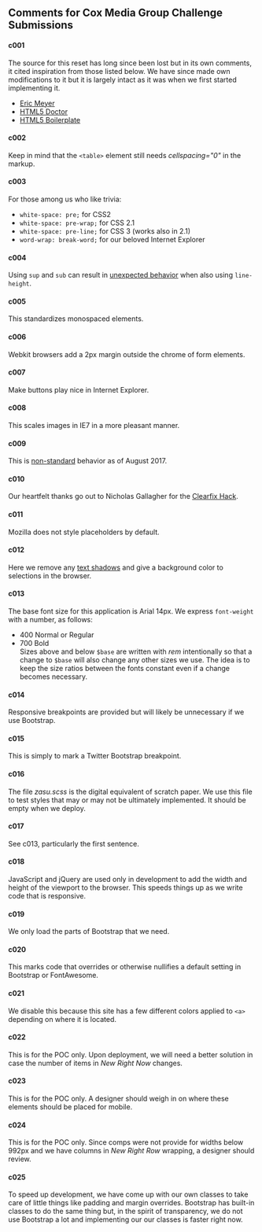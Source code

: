 ## Comments for Cox Media Group Challenge Submissions

#### c001
The source for this reset has long since been lost but in its own comments, it cited inspiration from those listed below. We have since made own modifications to it but it is largely intact as it was when we first started implementing it.
+ [Eric Meyer](http://meyerweb.com)
+ [HTML5 Doctor](http://html5doctor.com)
+ [HTML5 Boilerplate](http://html5boilerplate.com)

#### c002
Keep in mind that the ` <table> ` element still needs *cellspacing="0"* in the markup.

#### c003
For those among us who like trivia:
+ ` white-space: pre; ` for CSS2
+ ` white-space: pre-wrap; ` for CSS 2.1
+ ` white-space: pre-line; ` for CSS 3 (works also in 2.1)
+ ` word-wrap: break-word; ` for our beloved Internet Explorer

#### c004
Using ` sup ` and ` sub ` can result in [unexpected behavior](https://gist.github.com/unruthless/413930) when also using ` line-height `.

#### c005
This standardizes monospaced elements.

#### c006
Webkit browsers add a 2px margin outside the chrome of form elements.

#### c007
Make buttons play nice in Internet Explorer.

#### c008
This scales images in IE7 in a more pleasant manner.

#### c009
This is [non-standard](https://developer.mozilla.org/en-US/docs/Web/CSS/-webkit-tap-highlight-color) behavior as of August 2017.

#### c010
Our heartfelt thanks go out to Nicholas Gallagher for the [Clearfix Hack](http://nicolasgallagher.com/micro-clearfix-hack/).

#### c011
Mozilla does not style placeholders by default.

#### c012
Here we remove any [text shadows](http://twitter.com/miketaylr/status/12228805301) and give a background color to selections in the browser.

#### c013
The base font size for this application is Arial 14px. We express ` font-weight ` with a number, as follows:
+ 400 Normal or Regular
+ 700 Bold  
Sizes above and below ` $base ` are written with *rem* intentionally so that a change to  ` $base ` will also change any other sizes we use. The idea is to keep the size ratios between the fonts constant even if a change becomes necessary.

#### c014
Responsive breakpoints are provided but will likely be unnecessary if we use Bootstrap.

#### c015
This is simply to mark a Twitter Bootstrap breakpoint.

#### c016
The file *zasu.scss* is the digital equivalent of scratch paper. We use this file to test styles that may or may not be ultimately implemented. It should be empty when we deploy.

#### c017
See c013, particularly the first sentence.

#### c018
JavaScript and jQuery are used only in development to add the width and height of the viewport to the browser. This speeds things up as we write code that is responsive.

#### c019
We only load the parts of Bootstrap that we need.

#### c020
This marks code that overrides or otherwise nullifies a default setting in Bootstrap or FontAwesome.

#### c021
We disable this because this site has a few different colors applied to ` <a> ` depending on where it is located.

#### c022
This is for the POC only. Upon deployment, we will need a better solution in case the number of items in *New Right Now* changes.

#### c023
This is for the POC only. A designer should weigh in on where these elements should be placed for mobile.

#### c024
This is for the POC only. Since comps were not provide for widths below 992px and we have columns in *New Right Row* wrapping, a designer should review.

#### c025
To speed up development, we have come up with our own classes to take care of little things like padding and margin overrides. Bootstrap has built-in classes to do the same thing but, in the spirit of transparency, we do not use Bootstrap a lot and implementing our our classes is faster right now.
